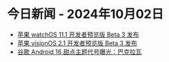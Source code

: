 # 今日新闻 - 2024年10月02日
- [苹果 watchOS 11.1 开发者预览版 Beta 3 发布](https://www.ithome.com/0/799/834.htm)
- [苹果 visionOS 2.1 开发者预览版 Beta 3 发布](https://www.ithome.com/0/799/835.htm)
- [谷歌 Android 16 甜点主题代号曝光：巴克拉瓦](https://www.ithome.com/0/799/837.htm)
